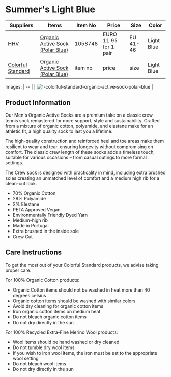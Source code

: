 # Summer's Light Blue

| Suppliers | Items | Item No | Price | Size | Color |
| --- | --- | --- | --- | --- | --- |
| [HHV](https://www.hhv.de) | [Organic Active Sock (Polar Blue)](https://www.hhv.de/shop/en/clothing/item/colorful-standard-organic-active-sock-polar-blue-1058748) | 1058748 | EURO 11.95 for 1 pair | EU 41-46 | Light Blue |
| [Colorful Standard](https://colorfulstandard.com/) | [Organic Active Sock (Polar Blue)](https://colorfulstandard.com/en-nl/products/organic-active-sock-organic-active-sock-polar-blue-male?variant=47057734762821) | item no | price | size | Light Blue |

Images: 
| -- |
| ![1-colorful-standard-organic-active-sock-polar-blue](https://github.com/OurServings/socks/assets/1499433/8dd01849-12ce-4e22-8b00-4b2a2f49a486) |

## Product Information

Our Men's Organic Active Socks are a premium take on a classic crew tennis sock remastered for more support, style and sustainability. Crafted from a mixture of organic cotton, polyamide, and elastane make for an athletic fit, a high quality sock to last you a lifetime.

The high-quality construction and reinforced heel and toe areas make them resilient to wear and tear, ensuring longevity without compromising on comfort. The classic crew length of these socks adds a timeless touch, suitable for various occasions – from casual outings to more formal settings.

The Crew sock is designed with practicality in mind, including extra brushed soles creating an unmatched level of comfort and a medium high rib for a clean-cut look.

- 70% Organic Cotton
- 28% Polyamide
- 2% Elestane
- PETA Approved Vegan
- Environmentally Friendly Dyed Yarn
- Medium-high rib
- Made in Portugal
- Extra brushed in the inside sole
- Crew Cut

## Care Instructions

To get the most out of your Colorful Standard products, we advise taking proper care.

For 100% Organic Cotton products:

- Organic Cotton items should not be washed in heat more than 40 degrees celsius
- Organic cotton items should be washed with similar colors 
- Avoid dry cleaning for organic cotton items 
- Iron organic cotton items on medium heat
- Do not bleach organic cotton items
- Do not dry directly in the sun

For 100% Recycled Extra-Fine Merino Wool products: 

- Wool items should be hand washed or dry cleaned
- Do not tumble dry wool items 
- If you wish to iron wool items, the iron must be set to the appropriate wool setting
- Do not bleach wool items
- Do not dry directly in the sun

